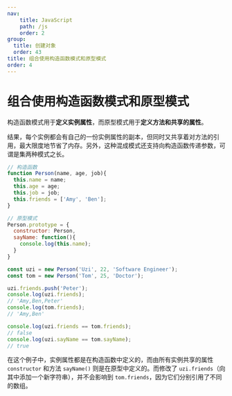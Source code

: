 ```yaml
---
nav:
    title: JavaScript
    path: /js
    order: 2
group:
  title: 创建对象
  order: 43
title: 组合使用构造函数模式和原型模式
order: 4
---
```


# 组合使用构造函数模式和原型模式

构造函数模式用于**定义实例属性**，而原型模式用于**定义方法和共享的属性**。

结果，每个实例都会有自己的一份实例属性的副本，但同时又共享着对方法的引用，最大限度地节省了内存。另外，这种混成模式还支持向构造函数传递参数，可谓是集两种模式之长。

```js
// 构造函数
function Person(name, age, job){
  this.name = name;
  this.age = age;
  this.job = job;
  this.friends = ['Amy', 'Ben'];
}

// 原型模式
Person.prototype = {
  constructor: Person,
  sayName: function(){
    console.log(this.name);
  }
}

const uzi = new Person('Uzi', 22, 'Software Engineer');
const tom = new Person('Tom', 25, 'Doctor');

uzi.friends.push('Peter');
console.log(uzi.friends);
// 'Amy,Ben,Peter'
console.log(tom.friends);
// 'Amy,Ben'

console.log(uzi.friends == tom.friends);
// false
console.log(uzi.sayName == tom.sayName);
// true
```

在这个例子中，实例属性都是在构造函数中定义的，而由所有实例共享的属性 `constructor` 和方法 `sayName()` 则是在原型中定义的。而修改了 `uzi.friends`（向其中添加一个新字符串），并不会影响到 `tom.friends`，因为它们分别引用了不同的数组。
